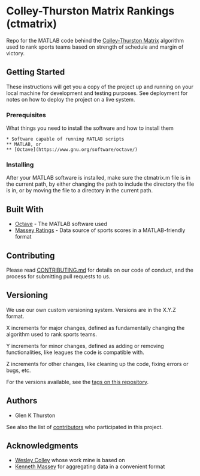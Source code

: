 # Colley-Thurston Matrix Rankings (ctmatrix)

Repo for the MATLAB code behind the [Colley-Thurston Matrix](http://bit.ly/CTRank) algorithm used to rank sports teams based on strength of schedule and margin of victory.
## Getting Started

These instructions will get you a copy of the project up and running on your local machine for development and testing purposes. See deployment for notes on how to deploy the project on a live system.

### Prerequisites

What things you need to install the software and how to install them

```
* Software capable of running MATLAB scripts
** MATLAB, or
** [Octave](https://www.gnu.org/software/octave/)
```

### Installing

After your MATLAB software is installed, make sure the ctmatrix.m file is in the current path, by either changing the path to include the directory the file is in, or by moving the file to a directory in the current path.


## Built With

* [Octave](https://www.gnu.org/software/octave/) - The MATLAB software used
* [Massey Ratings](http://masseyratings.com/data.php) - Data source of sports scores in a MATLAB-friendly format

## Contributing

Please read [CONTRIBUTING.md](https://gist.github.com/PurpleBooth/b24679402957c63ec426) for details on our code of conduct, and the process for submitting pull requests to us.

## Versioning

We use our own custom versioning system. Versions are in the X.Y.Z format.  

X increments for major changes, defined as fundamentally changing the algorithm used to rank sports teams.

Y increments for minor changes, defined as adding or removing functionalities, like leagues the code is compatible with.

Z increments for other changes, like cleaning up the code, fixing errors or bugs, etc.

For the versions available, see the [tags on this repository](https://github.com/chem031/ctmatrix/tags). 

## Authors

* Glen K Thurston

See also the list of [contributors](https://github.com/your/project/contributors) who participated in this project.

## Acknowledgments

* [Wesley Colley](http://www.colleyrankings.com/) whose work mine is based on
* [Kenneth Massey](http://masseyratings.com/index.htm) for aggregating data in a convenient format

